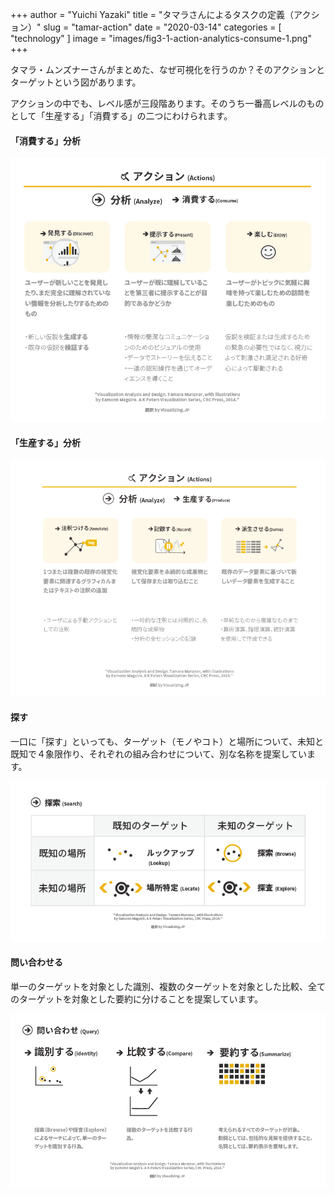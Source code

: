 +++
author = "Yuichi Yazaki"
title = "タマラさんによるタスクの定義（アクション）"
slug = "tamar-action"
date = "2020-03-14"
categories = [
    "technology"
]
image = "images/fig3-1-action-analytics-consume-1.png"
+++

タマラ・ムンズナーさんがまとめた、なぜ可視化を行うのか？そのアクションとターゲットという図があります。

アクションの中でも、レベル感が三段階あります。そのうち一番高レベルのものとして「生産する」「消費する」の二つにわけられます。

#### 「消費する」分析

![](images/fig3-1-action-analytics-consume-1.png)

#### 「生産する」分析

![](images/fig3-1-action-analytics-produce.png)

#### 探す

一口に「探す」といっても、ターゲット（モノやコト）と場所について、未知と既知で４象限作り、それぞれの組み合わせについて、別な名称を提案しています。

![](images/fig3-1-action-search.png)

#### 問い合わせる

単一のターゲットを対象とした識別、複数のターゲットを対象とした比較、全てのターゲットを対象とした要約に分けることを提案しています。

![](images/fig3-1-action-query.png)
